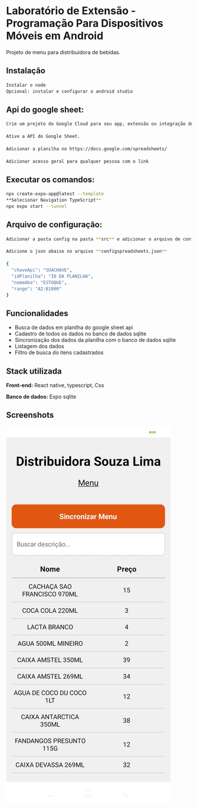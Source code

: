 
# Laboratório de Extensão - Programação Para Dispositivos Móveis em Android

Projeto de menu para distribuidora de bebidas.

## Instalação

```bash
Instalar o node
Opcional: instalar e configurar o android studio
```
## Api do google sheet:

```bash
Crie um projeto do Google Cloud para seu app, extensão ou integração do Google Workspace.

Ative a API do Google Sheet.

Adicionar a planilha no https://docs.google.com/spreadsheets/

Adicionar acesso geral para qualquer pessoa com o link
```

## Executar os comandos:

```bash
npx create-expo-app@latest --template
**Selecionar Navigation TypeScript**
npx expo start --tunnel
```

## Arquivo de configuração:

```bash
Adicionar a pasta config na pasta **src** e adicionar o arquivo de configuração **configspreadsheets.json**

Adicione o json abaixo no arquivo **configspreadsheets.json**

{
  "chaveApi": "SUACHAVE",
  "idPlanilha": "ID DA PLANILHA",
  "nomeAba": "ESTOQUE",
  "range": "A2:B1000"
}


```
    
## Funcionalidades

- Busca de dados em planilha do google sheet api
- Cadastro de todos os dados no banco de dados sqlite 
- Sincronização dos dados da planilha com o banco de dados sqlite 
- Listagem dos dados 
- Filtro de busca do itens cadastrados 

## Stack utilizada

**Front-end:** React native, typescript, Css

**Banco de dados:** Expo sqlite


## Screenshots

![App Screenshot](https://github.com/alex-silveira/mdb/blob/main/screenshots/menudistribuidoradebebidas.jpg?raw=true)
